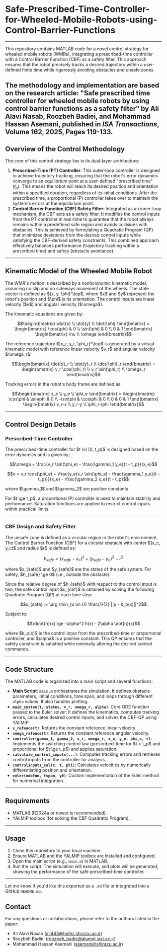# Safe-Prescribed-Time-Controller-for-Wheeled-Mobile-Robots-using-Control-Barrier-Functions

---

This repository contains MATLAB code for a novel control strategy for wheeled mobile robots (WMRs), integrating a prescribed-time controller with a Control Barrier Function (CBF) as a safety filter. This approach ensures that the robot precisely tracks a desired trajectory within a user-defined finite time while rigorously avoiding obstacles and unsafe zones.

The methodology and implementation are based on the research article:
**"Safe prescribed time controller for wheeled mobile robots by using control barrier functions as a safety filter"** by Ali Alavi Nasab, Roozbeh Badiei, and Mohammad Hassan Asemani, published in *ISA Transactions*, Volume 162, 2025, Pages 119-133.
---

## Overview of the Control Methodology

The core of this control strategy lies in its dual-layer architecture:

1. **Prescribed-Time (PT) Controller**: This outer-loop controller is designed to achieve trajectory tracking, ensuring that the robot's error dynamics converge to an equilibrium point at a user-defined "prescribed time" ($t_p$). This means the robot will reach its desired position and orientation within a specified duration, regardless of its initial conditions. After the prescribed time, a proportional (P) controller takes over to maintain the system's errors at the equilibrium point.
2. **Control Barrier Function (CBF) Safety Filter**: Integrated as an inner-loop mechanism, the CBF acts as a safety filter. It modifies the control inputs from the PT controller in real-time to guarantee that the robot always remains within a predefined safe region and avoids collisions with obstacles. This is achieved by formulating a Quadratic Program (QP) that minimizes deviations from the desired control inputs while satisfying the CBF-derived safety constraints. This combined approach effectively balances performance (trajectory tracking within a prescribed time) and safety (obstacle avoidance).

---

## Kinematic Model of the Wheeled Mobile Robot

The WMR's motion is described by a nonholonomic kinematic model, assuming no slip and no sideways movement of the wheels. The state vector is defined as $\[x, y, \phi]^\top\$, where \$x\$ and \$y\$ represent the robot's position and \$\phi\$ is its orientation. The control inputs are linear velocity (\$v\$) and angular velocity (\$\omega\$).

The kinematic equations are given by:

```math
\begin{bmatrix} \dot{x} \\ \dot{y} \\ \dot{\phi} \end{bmatrix} = 
\begin{bmatrix} \cos(\phi) & 0 \\ \sin(\phi) & 0 \\ 0 & 1 \end{bmatrix}
\begin{bmatrix} \nu \\ \omega \end{bmatrix}
```

The reference trajectory $\[x\_r, y\_r, \phi\_r]^\top\$ is generated by a virtual kinematic model with reference linear velocity \$v\_r\$ and angular velocity \$\omega\_r\$:

```math
\begin{bmatrix} \dot{x}_r \\ \dot{y}_r \\ \dot{\phi}_r \end{bmatrix} = 
\begin{bmatrix} v_r \cos(\phi_r) \\ v_r \sin(\phi_r) \\ \omega_r \end{bmatrix}
```

Tracking errors in the robot's body frame are defined as:

```math
\begin{bmatrix} x_e \\ y_e \\ \phi_e \end{bmatrix} = 
\begin{bmatrix} \cos\phi & \sin\phi & 0 \\ -\sin\phi & \cos\phi & 0 \\ 0 & 0 & 1 \end{bmatrix}
\begin{bmatrix} x_r-x \\ y_r-y \\ \phi_r-\phi \end{bmatrix}
```

---

## Control Design Details

### Prescribed-Time Controller

The prescribed-time controller for \$t \in \[0, t\_p)\$ is designed based on the error dynamics and is given by:

```math
\omega = \frac{v_r \sin(\phi_e) - \frac{\gamma_1 y_e}{t - t_p}}{x_e}
```

```math
v = v_r \cos(\phi_e) + \frac{y_e(v_r \sin(\phi_e) - \frac{\gamma_1 y_e}{t - t_p})}{x_e} - \frac{\gamma_2 x_e}{t - t_p}
```

where \$\gamma\_1\$ and \$\gamma\_2\$ are positive constants.

For \$t \ge t\_p\$, a proportional (P) controller is used to maintain stability and performance. Saturation functions are applied to restrict control inputs within practical limits.

---

### CBF Design and Safety Filter

The unsafe zone is defined as a circular region in the robot's environment. The Control Barrier Function (CBF) for a circular obstacle with center \$(x\_c, y\_c)\$ and radius \$r\$ is defined as:

```math
h_{safe} = (x_{safe} - x_c)^2 + (y_{safe} - y_c)^2 - r^2
```

where \$x\_{safe}\$ and \$y\_{safe}\$ are the states of the safe system. For safety, \$h\_{safe} \ge 0\$ (i.e., outside the obstacle).

Since the relative degree of \$h\_{safe}\$ with respect to the control input is two, the safe control input \$u\_{cbf}\$ is obtained by solving the following Quadratic Program (QP) at each time step:

```math
u_{safe} := \arg \min_{u \in U} \frac{1}{2} ||u - k_p(x)||^2
```

Subject to:

```math
\ddot{h}(x) \ge -\alpha^2 h(x) - 2\alpha \dot{h}(x)
```

where \$k\_p(x)\$ is the control input from the prescribed-time or proportional controller, and \$\alpha\$ is a positive constant. This QP ensures that the safety constraint is satisfied while minimally altering the desired control commands.

---

## Code Structure

The MATLAB code is organized into a main script and several functions:

* **Main Script**: `main.m` orchestrates the simulation. It defines obstacle parameters, initial conditions, time span, and loops through different `alpha` values. It also handles plotting.
* **`main_system(t, states, v_r, omega_r, alpha)`**: Core ODE function passed to the Euler solver. It defines the kinematics, computes tracking errors, calculates desired control inputs, and solves the CBF-QP using YALMIP.
* **`v_refence(t)`**: Returns the constant reference linear velocity.
* **`omega_refence(t)`**: Returns the constant reference angular velocity.
* **`controller(gamma_1, gamma_2, v_r, omega_r, x_e, y_e, phi_e, t)`**: Implements the switching control law (prescribed-time for \$t < t\_p\$ and proportional for \$t \ge t\_p\$) and applies saturation.
* **`calculate_control_inputs(...)`**: Computes tracking errors and retrieves control inputs from the controller for analysis.
* **`controlInputs_cal(x, t, phi)`**: Calculates velocities by numerically differentiating position and orientation.
* **`euler(odefun, tspan, y0)`**: Custom implementation of the Euler method for numerical integration.


---

## Requirements

* MATLAB (R2024a or newer is recommended).
* YALMIP toolbox (for solving the CBF Quadratic Program).

---

## Usage

1. Clone this repository to your local machine.
2. Ensure MATLAB and the YALMIP toolbox are installed and configured.
3. Open the main script (e.g., `main.m`) in MATLAB.
4. Run the script. The simulation will execute, and plots will be generated, showing the performance of the safe prescribed-time controller.

---

Let me know if you'd like this exported as a `.md` file or integrated into a GitHub `README.md`.

## Contact

For any questions or collaborations, please refer to the authors listed in the paper:
* Ali Alavi Nasab (ali443@hafez.shirazu.ac.ir) 
* Roozbeh Badiei (roozbeh_badie@alumni.iust.ac.ir) 
* Mohammad Hassan Asemani (asemani@shirazu.ac.ir)
